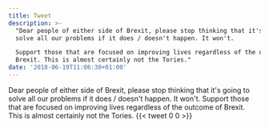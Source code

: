 ```yaml
---
title: Tweet
description: >-
  "Dear people of either side of Brexit, please stop thinking that it's going to
  solve all our problems if it does / doesn't happen. It won't.

  Support those that are focused on improving lives regardless of the outcome of
  Brexit. This is almost certainly not the Tories."
date: '2018-06-19T11:06:30+01:00'
---
```

Dear people of either side of Brexit, please stop thinking that it's going to solve all our problems if it does / doesn't happen. It won't.
Support those that are focused on improving lives regardless of the outcome of Brexit. This is almost certainly not the Tories.
      {{< tweet 0 0 >}}
    
